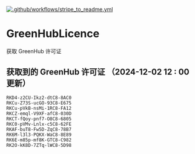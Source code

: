 [![.github/workflows/stripe_to_readme.yml](https://github.com/zjx-kimi/GreenHubLicence/actions/workflows/stripe_to_readme.yml/badge.svg)](https://github.com/zjx-kimi/GreenHubLicence/actions/workflows/stripe_to_readme.yml)
# GreenHubLicence
获取 GreenHub 许可证
## 获取到的 GreenHub 许可证 （2024-12-02 12 : 00 更新）
```
RKD4-z2CU-Ikz2-dtC8-8AC0
RKCu-Z73S-ucGO-93C8-E675
RKCu-pVkB-nsMi-1RC8-FA12
RKCZ-emql-V9XF-afC8-030D
RKCT-fQoy-pnf7-O8C8-6805
RKC0-pVMv-Lnlx-c5C8-62FE
RKAF-buT8-Fw5D-ZqC8-78B7
RK6M-l3l3-PQKX-WaC8-8E89
RK6E-m85p-mf8K-GTC8-C982
RK2O-kK8D-7ZTq-lWC8-5D98
```
